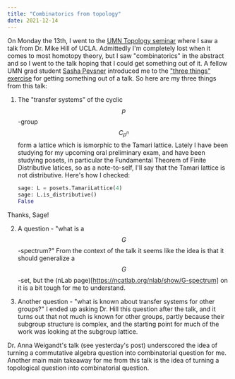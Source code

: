 ```yaml
---
title: "Combinatorics from topology"
date: 2021-12-14
---
```


On Monday the 13th, I went to the [UMN Topology seminar](https://www-users.cse.umn.edu/~tlawson/topology/) where I saw a talk from Dr. Mike Hill of UCLA.
Admittedly I'm completely lost when it comes to most homotopy theory, but I saw "combinatorics" in the abstract
and so I went to the talk hoping that I could get something out of it. A fellow UMN grad student [Sasha Pevsner](https://www-users.cse.umn.edu/~pevzn002/) introduced me to the ["three things" exercise](https://math.stanford.edu/~vakil/threethings.html) for getting something
out of a talk. So here are my three things from this talk:

1. The "transfer systems" of the cyclic $$p$$-group $$C_{p^n}$$ form a lattice which is
ismorphic to the Tamari lattice. Lately I have been studying for my upcoming oral preliminary exam,
and have been studying posets, in particular the Fundamental Theorem of Finite Distributive latices,
so as a note-to-self, I'll say that the Tamari lattice is not distributive. Here's how I checked:
	```python
	sage: L = posets.TamariLattice(4)
	sage: L.is_distributive()
	False
	```
Thanks, Sage!

2. A question - "what is a $$G$$-spectrum?" From the context of the talk it seems like 
the idea is that it should generalize a $$G$$-set, but the (nLab page)[https://ncatlab.org/nlab/show/G-spectrum]
on it is a bit tough for me to understand.

3. Another question - "what is known about transfer systems for other groups?" I ended up asking Dr. Hill this
question after the talk, and it turns out that not much is known for other groups, partly because their subgroup
structure is complex, and the starting point for much of the work was looking at the subgroup lattice.

Dr. Anna Weigandt's talk (see yesterday's post) underscored the idea of turning a commutative algebra question into combinatorial question
for me. Another main main takeaway for me from this talk is the idea of turning a topological question into combinatorial question.